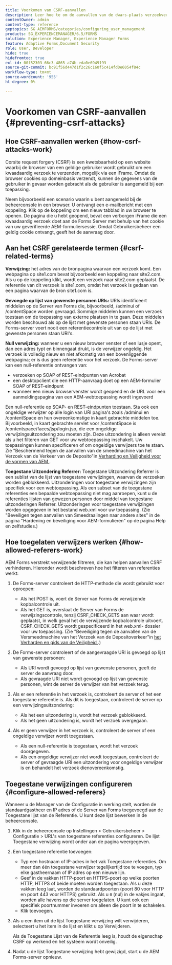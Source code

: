 ```yaml
---
title: Voorkomen van CSRF-aanvallen
description: Leer hoe te om de aanvallen van de dwars-plaats verzoekvervalsing (CSRF) te verhinderen en gebruikersgegevens te beschermen worden gecompromitteerd.
contentOwner: admin
content-type: reference
geptopics: SG_AEMFORMS/categories/configuring_user_management
products: SG_EXPERIENCEMANAGER/6.5/FORMS
solution: Experience Manager, Experience Manager Forms
feature: Adaptive Forms,Document Security
role: User, Developer
hide: true
hidefromtoc: true
exl-id: 00f52303-66c3-4865-a74b-eda0e6949193
source-git-commit: bc91f56d447d1f2c26c160f5c414fd0e6054f84c
workflow-type: tm+mt
source-wordcount: '955'
ht-degree: 0%

---
```


# Voorkomen van CSRF-aanvallen {#preventing-csrf-attacks}

## Hoe CSRF-aanvallen werken {#how-csrf-attacks-work}

Corsite request forgery (CSRF) is een kwetsbaarheid op een website waarbij de browser van een geldige gebruiker wordt gebruikt om een kwaadaardig verzoek te verzenden, mogelijk via een iFrame. Omdat de browser cookies op domeinbasis verzendt, kunnen de gegevens van de gebruiker in gevaar worden gebracht als de gebruiker is aangemeld bij een toepassing.

Neem bijvoorbeeld een scenario waarin u bent aangemeld bij de beheerconsole in een browser. U ontvangt een e-mailbericht met een koppeling. Klik op de koppeling om een nieuw tabblad in uw browser te openen. De pagina die u hebt geopend, bevat een verborgen iFrame die een kwaadaardig verzoek doet aan de Forms Server met behulp van het cookie van uw geverifieerde AEM-formuliersessie. Omdat Gebruikersbeheer een geldig cookie ontvangt, geeft het de aanvraag door.

## Aan het CSRF gerelateerde termen {#csrf-related-terms}

**Verwijzing:** het adres van de bronpagina waarvan een verzoek komt. Een webpagina op site1.com bevat bijvoorbeeld een koppeling naar site2.com. Als u op de koppeling klikt, wordt een verzoek naar site2.com geplaatst. De referentie van dit verzoek is site1.com, omdat het verzoek is gedaan van een pagina waarvan de bron site1.com is.

**Gevoegde op lijst van gewenste personen URIs:** URIs identificeert middelen op de Server van Forms die, bijvoorbeeld, /adminui of /contentSpace worden gevraagd. Sommige middelen kunnen een verzoek toestaan om de toepassing van externe plaatsen in te gaan. Deze middelen worden beschouwd als op de lijst met gewenste personen staan URIs. De Forms-server voert nooit een referentiecontrole uit van op de lijst met gewenste personen staan URI&#39;s.

**Null verwijzing:** wanneer u een nieuw browser venster of een lusje opent, dan een adres typt en binnengaat drukt, is de verwijzer ongeldig. Het verzoek is volledig nieuw en niet afkomstig van een bovenliggende webpagina; er is dus geen referentie voor het verzoek. De Forms-server kan een null-referentie ontvangen van:

* verzoeken op SOAP of REST-eindpunten van Acrobat
* een desktopclient die een HTTP-aanvraag doet op een AEM-formulier SOAP of REST-eindpunt
* wanneer een nieuw browservenster wordt geopend en de URL voor een aanmeldingspagina van een AEM-webtoepassing wordt ingevoerd

Een null-referentie op SOAP- en REST-eindpunten toestaan. Sta ook een ongeldige verwijzer op alle login van URI pagina&#39;s zoals /adminui en /contentSpace en hun overeenkomstige in kaart gebrachte middelen toe. Bijvoorbeeld, in kaart gebrachte servlet voor /contentSpace is /contentspace/faces/jsp/login.jsp, die een ongeldige verwijzingsuitzondering zou moeten zijn. Deze uitzondering is alleen vereist als u het filteren van GET voor uw webtoepassing inschakelt. Uw toepassingen kunnen specificeren of om ongeldige verwijzers toe te staan. Zie &quot;Beschermend tegen de aanvallen van de smeedmachine van het Verzoek van de Verkeer van de Deposito&quot;in [&#x200B; Verharding en Veiligheid voor de vormen van AEM &#x200B;](https://help.adobe.com/en_US/livecycle/11.0/HardeningSecurity/index.html).

**Toegestane Uitzondering Referrer:** Toegestane Uitzondering Referrer is een sublist van de lijst van toegestane verwijzingen, waarvan de verzoeken worden geblokkeerd. Uitzonderingen voor toegestane verwijzingen zijn specifiek voor een webtoepassing. Als een subset van de toegestane referenties een bepaalde webtoepassing niet mag aanroepen, kunt u de referenties lijsten van gewezen personen door middel van toegestane uitzonderingen Referrer. Uitzonderingen voor toegestane verwijzingen worden opgegeven in het bestand web.xml voor uw toepassing. (Zie &quot;Beveiligen tegen aanvallen van Smeedraaiingen naar andere sites&quot; in de pagina &quot;Hardening en beveiliging voor AEM-formulieren&quot; op de pagina Help en zelfstudies.)

## Hoe toegelaten verwijzers werken {#how-allowed-referers-work}

AEM Forms verstrekt verwijzende filtreren, die kan helpen aanvallen CSRF verhinderen. Hieronder wordt beschreven hoe het filteren van referenties werkt:

1. De Forms-server controleert de HTTP-methode die wordt gebruikt voor oproepen:

   * Als het POST is, voert de Server van Forms de verwijzende kopbalcontrole uit.
   * Als het GET is, overslaat de Server van Forms de verwijzingscontrole, tenzij CSRF_CHECK_GETS aan waar wordt geplaatst, in welk geval het de verwijzende kopbalcontrole uitvoert. CSRF_CHECK_GETS wordt gespecificeerd in het web.xml- dossier voor uw toepassing. (Zie &quot;Beveiliging tegen de aanvallen van de Versmeedmachine van het Verzoek van de Depositoverkeer&quot;in [&#x200B; het Verharden en gids van de Veiligheid &#x200B;](https://help.adobe.com/en_US/livecycle/11.0/HardeningSecurity/index.html).)

1. De Forms-server controleert of de aangevraagde URI is gevoegd op lijst van gewenste personen:

   * Als URI wordt gevoegd op lijst van gewenste personen, geeft de server de aanvraag door.
   * Als gevraagde URI niet wordt gevoegd op lijst van gewenste personen, wint de server de verwijzer van het verzoek terug.

1. Als er een referentie in het verzoek is, controleert de server of het een toegestane referentie is. Als dit is toegestaan, controleert de server op een verwijzingsuitzondering:

   * Als het een uitzondering is, wordt het verzoek geblokkeerd.
   * Als het geen uitzondering is, wordt het verzoek overgegaan.

1. Als er geen verwijzer in het verzoek is, controleert de server of een ongeldige verwijzer wordt toegestaan.

   * Als een null-referentie is toegestaan, wordt het verzoek doorgegeven.
   * Als een ongeldige verwijzer niet wordt toegestaan, controleert de server of gevraagde URI een uitzondering voor ongeldige verwijzer is en behandelt het verzoek dienovereenkomstig.

## Toegestane verwijzingen configureren {#configure-allowed-referers}

Wanneer u de Manager van de Configuratie in werking stelt, worden de standaardgastheer en IP adres of de Server van Forms toegevoegd aan de Toegestane lijst van de Referentie. U kunt deze lijst bewerken in de beheerconsole.

1. Klik in de beheerconsole op Instellingen > Gebruikersbeheer > Configuratie > URL&#39;s van toegestane referenties configureren. De lijst Toegestane verwijzing wordt onder aan de pagina weergegeven.
1. Een toegestane referentie toevoegen:

   * Typ een hostnaam of IP-adres in het vak Toegestane referenties. Om meer dan één toegestane verwijzer tegelijkertijd toe te voegen, typ elke gastheernaam of IP adres op een nieuwe lijn.
   * Geef in de vakken HTTP-poort en HTTPS-poort op welke poorten HTTP, HTTPS of beide moeten worden toegestaan. Als u deze vakken leeg laat, worden de standaardpoorten (poort 80 voor HTTP en poort 443 voor HTTPS) gebruikt. Als u `0` (nul) in de vakjes ingaat, worden alle havens op die server toegelaten. U kunt ook een specifiek poortnummer invoeren om alleen die poort in te schakelen.
   * Klik toevoegen.

1. Als u een item uit de lijst Toegestane verwijzing wilt verwijderen, selecteert u het item in de lijst en klikt u op Verwijderen.

   Als de Toegestane Lijst van de Referentie leeg is, houdt de eigenschap CSRF op werkend en het systeem wordt onveilig.

1. Nadat u de lijst Toegestane verwijzing hebt gewijzigd, start u de AEM Forms-server opnieuw.

